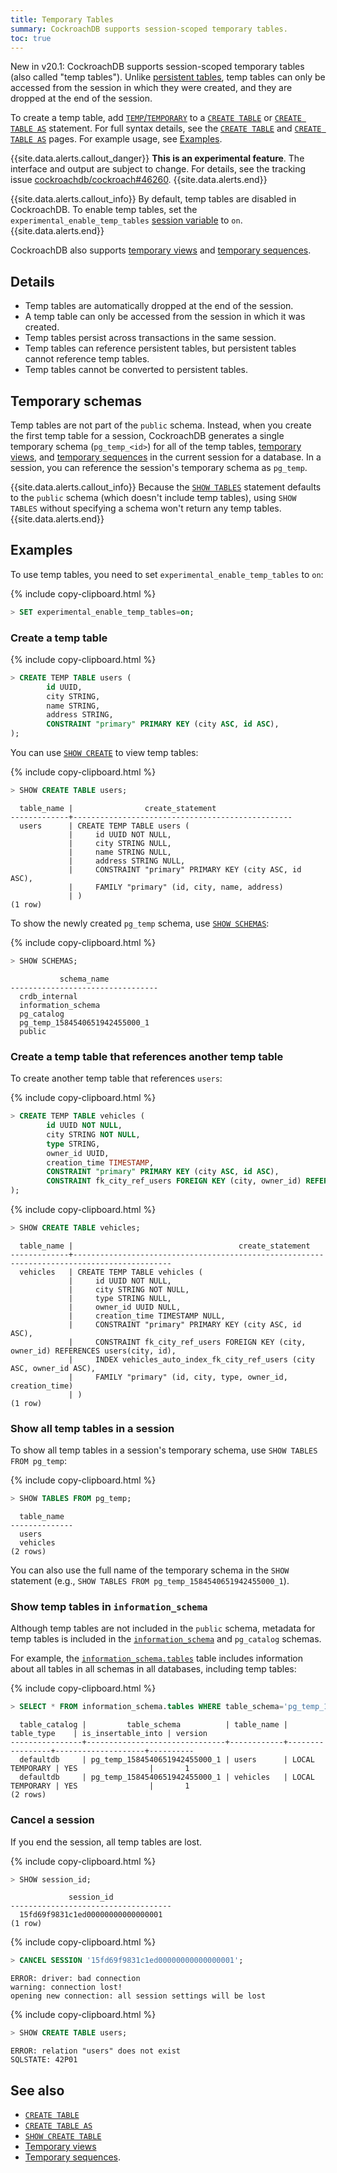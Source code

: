 ```yaml
---
title: Temporary Tables
summary: CockroachDB supports session-scoped temporary tables.
toc: true
---
```


<span class="version-tag">New in v20.1:</span> CockroachDB supports session-scoped temporary tables (also called "temp tables"). Unlike [persistent tables](create-table.html), temp tables can only be accessed from the session in which they were created, and they are dropped at the end of the session.

To create a temp table, add [`TEMP`/`TEMPORARY`](sql-grammar.html#opt_temp_create_table) to a [`CREATE TABLE`](create-table.html) or [`CREATE TABLE AS`](create-table-as.html) statement. For full syntax details, see the [`CREATE TABLE`](create-table.html#synopsis) and [`CREATE TABLE AS`](create-table-as.html#synopsis) pages. For example usage, see [Examples](#examples).

{{site.data.alerts.callout_danger}}
**This is an experimental feature**. The interface and output are subject to change. For details, see the tracking issue [cockroachdb/cockroach#46260](https://github.com/cockroachdb/cockroach/issues/46260).
{{site.data.alerts.end}}

{{site.data.alerts.callout_info}}
By default, temp tables are disabled in CockroachDB. To enable temp tables, set the `experimental_enable_temp_tables` [session variable](set-vars.html) to `on`.
{{site.data.alerts.end}}

CockroachDB also supports [temporary views](views.html#temporary-views) and [temporary sequences](create-sequence.html#temporary-sequences).

## Details

- Temp tables are automatically dropped at the end of the session.
- A temp table can only be accessed from the session in which it was created.
- Temp tables persist across transactions in the same session.
- Temp tables can reference persistent tables, but persistent tables cannot reference temp tables.
- Temp tables cannot be converted to persistent tables.

## Temporary schemas

Temp tables are not part of the `public` schema. Instead, when you create the first temp table for a session, CockroachDB generates a single temporary schema (`pg_temp_<id>`) for all of the temp tables, [temporary views](views.html#temporary-views), and [temporary sequences](create-sequence.html#temporary-sequences) in the current session for a database. In a session, you can reference the session's temporary schema as `pg_temp`.

{{site.data.alerts.callout_info}}
Because the [`SHOW TABLES`](show-tables.html) statement defaults to the `public` schema (which doesn't include temp tables), using `SHOW TABLES` without specifying a schema won't return any temp tables.
{{site.data.alerts.end}}

## Examples

To use temp tables, you need to set `experimental_enable_temp_tables` to `on`:

{% include copy-clipboard.html %}
~~~ sql
> SET experimental_enable_temp_tables=on;
~~~

### Create a temp table

{% include copy-clipboard.html %}
~~~ sql
> CREATE TEMP TABLE users (
        id UUID,
        city STRING,
        name STRING,
        address STRING,
        CONSTRAINT "primary" PRIMARY KEY (city ASC, id ASC),
);
~~~

You can use [`SHOW CREATE`](show-create.html) to view temp tables:

{% include copy-clipboard.html %}
~~~ sql
> SHOW CREATE TABLE users;
~~~

~~~
  table_name |                create_statement
-------------+-------------------------------------------------
  users      | CREATE TEMP TABLE users (
             |     id UUID NOT NULL,
             |     city STRING NULL,
             |     name STRING NULL,
             |     address STRING NULL,
             |     CONSTRAINT "primary" PRIMARY KEY (city ASC, id ASC),
             |     FAMILY "primary" (id, city, name, address)
             | )
(1 row)
~~~

To show the newly created `pg_temp` schema, use [`SHOW SCHEMAS`](show-schemas.html):

{% include copy-clipboard.html %}
~~~ sql
> SHOW SCHEMAS;
~~~

~~~
           schema_name
---------------------------------
  crdb_internal
  information_schema
  pg_catalog
  pg_temp_1584540651942455000_1
  public
~~~

### Create a temp table that references another temp table

To create another temp table that references `users`:

{% include copy-clipboard.html %}
~~~ sql
> CREATE TEMP TABLE vehicles (
        id UUID NOT NULL,
        city STRING NOT NULL,
        type STRING,
        owner_id UUID,
        creation_time TIMESTAMP,
        CONSTRAINT "primary" PRIMARY KEY (city ASC, id ASC),
        CONSTRAINT fk_city_ref_users FOREIGN KEY (city, owner_id) REFERENCES users(city, id)
);
~~~

{% include copy-clipboard.html %}
~~~ sql
> SHOW CREATE TABLE vehicles;
~~~

~~~
  table_name |                                     create_statement
-------------+--------------------------------------------------------------------------------------------
  vehicles   | CREATE TEMP TABLE vehicles (
             |     id UUID NOT NULL,
             |     city STRING NOT NULL,
             |     type STRING NULL,
             |     owner_id UUID NULL,
             |     creation_time TIMESTAMP NULL,
             |     CONSTRAINT "primary" PRIMARY KEY (city ASC, id ASC),
             |     CONSTRAINT fk_city_ref_users FOREIGN KEY (city, owner_id) REFERENCES users(city, id),
             |     INDEX vehicles_auto_index_fk_city_ref_users (city ASC, owner_id ASC),
             |     FAMILY "primary" (id, city, type, owner_id, creation_time)
             | )
(1 row)
~~~

### Show all temp tables in a session

To show all temp tables in a session's temporary schema, use `SHOW TABLES FROM pg_temp`:

{% include copy-clipboard.html %}
~~~ sql
> SHOW TABLES FROM pg_temp;
~~~

~~~
  table_name
--------------
  users
  vehicles
(2 rows)
~~~

You can also use the full name of the temporary schema in the `SHOW` statement (e.g., `SHOW TABLES FROM pg_temp_1584540651942455000_1`).

### Show temp tables in `information_schema`

Although temp tables are not included in the `public` schema, metadata for temp tables is included in the [`information_schema`](information-schema.html) and `pg_catalog` schemas.

For example, the [`information_schema.tables`](information-schema.html#tables) table includes information about all tables in all schemas in all databases, including temp tables:

{% include copy-clipboard.html %}
~~~ sql
> SELECT * FROM information_schema.tables WHERE table_schema='pg_temp_1584540651942455000_1';
~~~

~~~
  table_catalog |         table_schema          | table_name |   table_type    | is_insertable_into | version
----------------+-------------------------------+------------+-----------------+--------------------+----------
  defaultdb     | pg_temp_1584540651942455000_1 | users      | LOCAL TEMPORARY | YES                |       1
  defaultdb     | pg_temp_1584540651942455000_1 | vehicles   | LOCAL TEMPORARY | YES                |       1
(2 rows)
~~~

### Cancel a session

If you end the session, all temp tables are lost.

{% include copy-clipboard.html %}
~~~ sql
> SHOW session_id;
~~~

~~~
             session_id
------------------------------------
  15fd69f9831c1ed00000000000000001
(1 row)
~~~

{% include copy-clipboard.html %}
~~~ sql
> CANCEL SESSION '15fd69f9831c1ed00000000000000001';
~~~

~~~
ERROR: driver: bad connection
warning: connection lost!
opening new connection: all session settings will be lost
~~~

{% include copy-clipboard.html %}
~~~ sql
> SHOW CREATE TABLE users;
~~~

~~~
ERROR: relation "users" does not exist
SQLSTATE: 42P01
~~~

## See also

- [`CREATE TABLE`](create-table.html)
- [`CREATE TABLE AS`](create-table-as.html)
- [`SHOW CREATE TABLE`](show-create-table.html)
- [Temporary views](views.html#temporary-views)
- [Temporary sequences](create-sequence.html#temporary-sequences).
